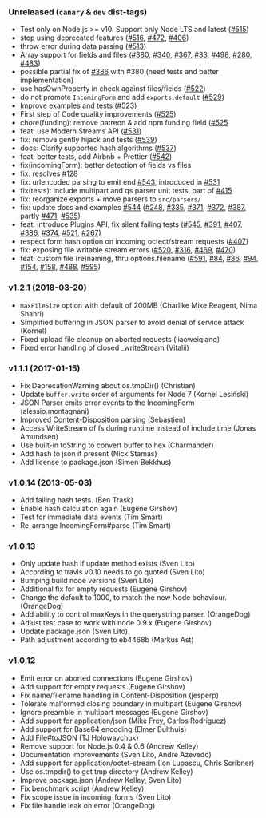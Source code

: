 ### Unreleased (`canary` & `dev` dist-tags)

 * Test only on Node.js >= v10. Support only Node LTS and latest ([#515](https://github.com/node-formidable/node-formidable/pull/515))
 * stop using deprecated features ([#516](https://github.com/node-formidable/node-formidable/pull/516), [#472](https://github.com/node-formidable/node-formidable/issues/472), [#406](https://github.com/node-formidable/node-formidable/issues/406))
 * throw error during data parsing ([#513](https://github.com/node-formidable/node-formidable/pull/513))
 * Array support for fields and files ([#380](https://github.com/node-formidable/node-formidable/pull/380), [#340](https://github.com/node-formidable/node-formidable/pull/340), [#367](https://github.com/node-formidable/node-formidable/pull/367), [#33](https://github.com/node-formidable/node-formidable/issues/33), [#498](https://github.com/node-formidable/node-formidable/issues/498), [#280](https://github.com/node-formidable/node-formidable/issues/280), [#483](https://github.com/node-formidable/node-formidable/issues/483))
 * possible partial fix of [#386](https://github.com/node-formidable/node-formidable/pull/386) with #380 (need tests and better implementation)
 * use hasOwnProperty in check against files/fields ([#522](https://github.com/node-formidable/node-formidable/pull/522))
 * do not promote `IncomingForm` and add `exports.default` ([#529](https://github.com/node-formidable/node-formidable/pull/529))
 * Improve examples and tests ([#523](https://github.com/node-formidable/node-formidable/pull/523))
 * First step of Code quality improvements ([#525](https://github.com/node-formidable/node-formidable/pull/525))
 * chore(funding): remove patreon & add npm funding field ([#525](https://github.com/node-formidable/node-formidable/pull/532)
 * feat: use Modern Streams API ([#531](https://github.com/node-formidable/node-formidable/pull/531))
 * fix: remove gently hijack and tests ([#539](https://github.com/node-formidable/node-formidable/pull/539))
 * docs: Clarify supported hash algorithms ([#537](https://github.com/node-formidable/node-formidable/pull/537))
 * feat: better tests, add Airbnb + Prettier ([#542](https://github.com/node-formidable/node-formidable/pull/542))
 * fix(incomingForm): better detection of fields vs files
 * fix: resolves [#128](https://github.com/node-formidable/node-formidable/pull/128)
 * fix: urlencoded parsing to emit end [#543](https://github.com/node-formidable/node-formidable/pull/543), introduced in [#531](https://github.com/node-formidable/node-formidable/pull/531)
 * fix(tests): include multipart and qs parser unit tests, part of [#415](https://github.com/node-formidable/node-formidable/issues/415)
 * fix: reorganize exports + move parsers to `src/parsers/`
 * fix: update docs and examples [#544](https://github.com/node-formidable/node-formidable/pull/544) ([#248](https://github.com/node-formidable/node-formidable/issues/248), [#335](https://github.com/node-formidable/node-formidable/issues/335), [#371](https://github.com/node-formidable/node-formidable/issues/371), [#372](https://github.com/node-formidable/node-formidable/issues/372), [#387](https://github.com/node-formidable/node-formidable/issues/387), partly [#471](https://github.com/node-formidable/node-formidable/issues/471), [#535](https://github.com/node-formidable/node-formidable/issues/535))
 * feat: introduce Plugins API, fix silent failing tests ([#545](https://github.com/node-formidable/node-formidable/pull/545), [#391](https://github.com/node-formidable/node-formidable/pull/391), [#407](https://github.com/node-formidable/node-formidable/pull/407), [#386](https://github.com/node-formidable/node-formidable/pull/386), [#374](https://github.com/node-formidable/node-formidable/pull/374), [#521](https://github.com/node-formidable/node-formidable/pull/521), [#267](https://github.com/node-formidable/node-formidable/pull/267))
 * respect form hash option on incoming octect/stream requests ([#407](https://github.com/node-formidable/node-formidable/pull/407))
 * fix: exposing file writable stream errors ([#520](https://github.com/node-formidable/node-formidable/pull/520), [#316](https://github.com/node-formidable/node-formidable/pull/316), [#469](https://github.com/node-formidable/node-formidable/pull/469), [#470](https://github.com/node-formidable/node-formidable/pull/470))
 * feat: custom file (re)naming, thru options.filename ([#591](https://github.com/node-formidable/node-formidable/pull/591), [#84](https://github.com/node-formidable/node-formidable/issues/84), [#86](https://github.com/node-formidable/node-formidable/issues/86), [#94](https://github.com/node-formidable/node-formidable/issues/94), [#154](https://github.com/node-formidable/node-formidable/issues/154), [#158](https://github.com/node-formidable/node-formidable/issues/158), [#488](https://github.com/node-formidable/node-formidable/issues/488), [#595](https://github.com/node-formidable/node-formidable/issues/595))

### v1.2.1 (2018-03-20)

 * `maxFileSize` option with default of 200MB (Charlike Mike Reagent, Nima Shahri)
 * Simplified buffering in JSON parser to avoid denial of service attack (Kornel)
 * Fixed upload file cleanup on aborted requests (liaoweiqiang)
 * Fixed error handling of closed _writeStream (Vitalii)

### v1.1.1 (2017-01-15)

 * Fix DeprecationWarning about os.tmpDir() (Christian)
 * Update `buffer.write` order of arguments for Node 7 (Kornel Lesiński)
 * JSON Parser emits error events to the IncomingForm (alessio.montagnani)
 * Improved Content-Disposition parsing (Sebastien)
 * Access WriteStream of fs during runtime instead of include time (Jonas Amundsen)
 * Use built-in toString to convert buffer to hex (Charmander)
 * Add hash to json if present (Nick Stamas)
 * Add license to package.json (Simen Bekkhus)

### v1.0.14 (2013-05-03)

* Add failing hash tests. (Ben Trask)
* Enable hash calculation again (Eugene Girshov)
* Test for immediate data events (Tim Smart)
* Re-arrange IncomingForm#parse (Tim Smart)

### v1.0.13

* Only update hash if update method exists (Sven Lito)
* According to travis v0.10 needs to go quoted (Sven Lito)
* Bumping build node versions (Sven Lito)
* Additional fix for empty requests (Eugene Girshov)
* Change the default to 1000, to match the new Node behaviour. (OrangeDog)
* Add ability to control maxKeys in the querystring parser. (OrangeDog)
* Adjust test case to work with node 0.9.x (Eugene Girshov)
* Update package.json (Sven Lito)
* Path adjustment according to eb4468b (Markus Ast)

### v1.0.12

* Emit error on aborted connections (Eugene Girshov)
* Add support for empty requests (Eugene Girshov)
* Fix name/filename handling in Content-Disposition (jesperp)
* Tolerate malformed closing boundary in multipart (Eugene Girshov)
* Ignore preamble in multipart messages (Eugene Girshov)
* Add support for application/json (Mike Frey, Carlos Rodriguez)
* Add support for Base64 encoding (Elmer Bulthuis)
* Add File#toJSON (TJ Holowaychuk)
* Remove support for Node.js 0.4 & 0.6 (Andrew Kelley)
* Documentation improvements (Sven Lito, Andre Azevedo)
* Add support for application/octet-stream (Ion Lupascu, Chris Scribner)
* Use os.tmpdir() to get tmp directory (Andrew Kelley)
* Improve package.json (Andrew Kelley, Sven Lito)
* Fix benchmark script (Andrew Kelley)
* Fix scope issue in incoming_forms (Sven Lito)
* Fix file handle leak on error (OrangeDog)
